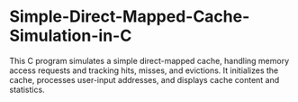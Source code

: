 # Simple-Direct-Mapped-Cache-Simulation-in-C
This C program simulates a simple direct-mapped cache, handling memory access requests and tracking hits, misses, and evictions. It initializes the cache, processes user-input addresses, and displays cache content and statistics.
